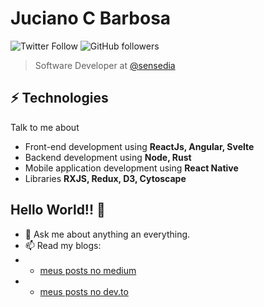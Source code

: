 # Juciano C Barbosa
![Twitter Follow](https://img.shields.io/twitter/follow/juciano_barbosa?label=Fallow%20jucian0&style=social) ![GitHub followers](https://img.shields.io/github/followers/jucian0?style=social)

> Software Developer at [@sensedia](https://github.com/Sensedia)

## ⚡ Technologies
Talk to me about
- Front-end development using **ReactJs, Angular, Svelte**
- Backend development using **Node, Rust**
- Mobile application development using **React Native**
- Libraries **RXJS, Redux, D3, Cytoscape**

## Hello World!! 🤔
- 💬 Ask me about anything an everything.
- 📫 Read my blogs: 
- - [meus posts no medium](https://medium.com/@jucian0) 
- - [meus posts no dev.to](https://dev.to/jucian0)
